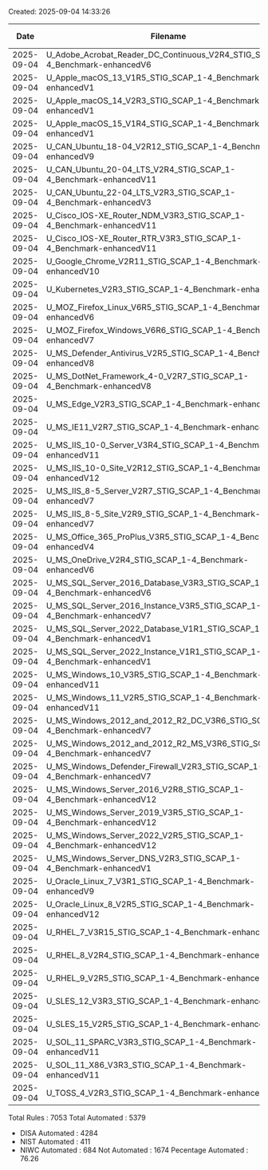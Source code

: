 Created: 2025-09-04 14:33:26

| Date | Filename | Benchmark Version | Total Rules | DISA Automated | NIST Automated | NIWC Automated | Not Automated | % Automated |
|---|---|---|---|---|---|---|---|---|
| 2025-09-04 | U_Adobe_Acrobat_Reader_DC_Continuous_V2R4_STIG_SCAP_1-4_Benchmark-enhancedV6 | 002.004.006 | 26 | 22 | 0 | 3 | 1 | 96.15 |
| 2025-09-04 | U_Apple_macOS_13_V1R5_STIG_SCAP_1-4_Benchmark-enhancedV1 | 001.005.001 | 113 | 0 | 102 | 0 | 11 | 90.26 |
| 2025-09-04 | U_Apple_macOS_14_V2R3_STIG_SCAP_1-4_Benchmark-enhancedV1 | 002.003.001 | 155 | 0 | 152 | 0 | 3 | 98.06 |
| 2025-09-04 | U_Apple_macOS_15_V1R4_STIG_SCAP_1-4_Benchmark-enhancedV1 | 001.004.001 | 161 | 0 | 157 | 0 | 4 | 97.51 |
| 2025-09-04 | U_CAN_Ubuntu_18-04_V2R12_STIG_SCAP_1-4_Benchmark-enhancedV9 | 002.012.009 | 176 | 112 | 0 | 0 | 64 | 63.63 |
| 2025-09-04 | U_CAN_Ubuntu_20-04_LTS_V2R4_STIG_SCAP_1-4_Benchmark-enhancedV11 | 002.004.011 | 172 | 109 | 0 | 14 | 49 | 71.51 |
| 2025-09-04 | U_CAN_Ubuntu_22-04_LTS_V2R3_STIG_SCAP_1-4_Benchmark-enhancedV3 | 002.003.003 | 187 | 145 | 0 | 30 | 12 | 93.58 |
| 2025-09-04 | U_Cisco_IOS-XE_Router_NDM_V3R3_STIG_SCAP_1-4_Benchmark-enhancedV11 | 003.003.011 | 42 | 20 | 0 | 0 | 22 | 47.61 |
| 2025-09-04 | U_Cisco_IOS-XE_Router_RTR_V3R3_STIG_SCAP_1-4_Benchmark-enhancedV11 | 003.003.011 | 97 | 6 | 0 | 0 | 91 | 6.18 |
| 2025-09-04 | U_Google_Chrome_V2R11_STIG_SCAP_1-4_Benchmark-enhancedV10 | 002.011.010 | 46 | 36 | 0 | 8 | 2 | 95.65 |
| 2025-09-04 | U_Kubernetes_V2R3_STIG_SCAP_1-4_Benchmark-enhancedV1 | 002.003.001 | 94 | 62 | 0 | 0 | 32 | 65.95 |
| 2025-09-04 | U_MOZ_Firefox_Linux_V6R5_STIG_SCAP_1-4_Benchmark-enhancedV6 | 006.005.006 | 34 | 29 | 0 | 0 | 5 | 85.29 |
| 2025-09-04 | U_MOZ_Firefox_Windows_V6R6_STIG_SCAP_1-4_Benchmark-enhancedV7 | 006.006.007 | 34 | 23 | 0 | 10 | 1 | 97.05 |
| 2025-09-04 | U_MS_Defender_Antivirus_V2R5_STIG_SCAP_1-4_Benchmark-enhancedV8 | 002.005.008 | 41 | 41 | 0 | 0 | 0 | 100.0 |
| 2025-09-04 | U_MS_DotNet_Framework_4-0_V2R7_STIG_SCAP_1-4_Benchmark-enhancedV8 | 002.007.008 | 16 | 4 | 0 | 10 | 2 | 87.5 |
| 2025-09-04 | U_MS_Edge_V2R3_STIG_SCAP_1-4_Benchmark-enhancedV9 | 002.003.009 | 59 | 48 | 0 | 6 | 5 | 91.52 |
| 2025-09-04 | U_MS_IE11_V2R7_STIG_SCAP_1-4_Benchmark-enhancedV10 | 002.007.010 | 137 | 133 | 0 | 3 | 1 | 99.27 |
| 2025-09-04 | U_MS_IIS_10-0_Server_V3R4_STIG_SCAP_1-4_Benchmark-enhancedV11 | 003.004.011 | 43 | 0 | 0 | 25 | 18 | 58.13 |
| 2025-09-04 | U_MS_IIS_10-0_Site_V2R12_STIG_SCAP_1-4_Benchmark-enhancedV12 | 002.012.012 | 43 | 0 | 0 | 32 | 11 | 74.41 |
| 2025-09-04 | U_MS_IIS_8-5_Server_V2R7_STIG_SCAP_1-4_Benchmark-enhancedV7 | 002.007.007 | 43 | 0 | 0 | 19 | 24 | 44.18 |
| 2025-09-04 | U_MS_IIS_8-5_Site_V2R9_STIG_SCAP_1-4_Benchmark-enhancedV7 | 002.009.007 | 49 | 0 | 0 | 20 | 29 | 40.81 |
| 2025-09-04 | U_MS_Office_365_ProPlus_V3R5_STIG_SCAP_1-4_Benchmark-enhancedV4 | 003.005.004 | 138 | 137 | 0 | 0 | 1 | 99.27 |
| 2025-09-04 | U_MS_OneDrive_V2R4_STIG_SCAP_1-4_Benchmark-enhancedV6 | 002.004.006 | 12 | 0 | 0 | 12 | 0 | 100.0 |
| 2025-09-04 | U_MS_SQL_Server_2016_Database_V3R3_STIG_SCAP_1-4_Benchmark-enhancedV6 | 003.003.006 | 28 | 0 | 0 | 19 | 9 | 67.85 |
| 2025-09-04 | U_MS_SQL_Server_2016_Instance_V3R5_STIG_SCAP_1-4_Benchmark-enhancedV7 | 003.005.007 | 101 | 0 | 0 | 72 | 29 | 71.28 |
| 2025-09-04 | U_MS_SQL_Server_2022_Database_V1R1_STIG_SCAP_1-4_Benchmark-enhancedV1 | 001.001.001 | 22 | 0 | 0 | 15 | 7 | 68.18 |
| 2025-09-04 | U_MS_SQL_Server_2022_Instance_V1R1_STIG_SCAP_1-4_Benchmark-enhancedV1 | 001.001.001 | 80 | 0 | 0 | 49 | 31 | 61.25 |
| 2025-09-04 | U_MS_Windows_10_V3R5_STIG_SCAP_1-4_Benchmark-enhancedV11 | 003.005.011 | 261 | 218 | 0 | 31 | 12 | 95.4 |
| 2025-09-04 | U_MS_Windows_11_V2R5_STIG_SCAP_1-4_Benchmark-enhancedV11 | 002.005.011 | 258 | 210 | 0 | 36 | 12 | 95.34 |
| 2025-09-04 | U_MS_Windows_2012_and_2012_R2_DC_V3R6_STIG_SCAP_1-4_Benchmark-enhancedV7 | 003.006.007 | 364 | 258 | 0 | 0 | 106 | 70.87 |
| 2025-09-04 | U_MS_Windows_2012_and_2012_R2_MS_V3R6_STIG_SCAP_1-4_Benchmark-enhancedV7 | 003.006.007 | 329 | 247 | 0 | 0 | 82 | 75.07 |
| 2025-09-04 | U_MS_Windows_Defender_Firewall_V2R3_STIG_SCAP_1-4_Benchmark-enhancedV7 | 002.003.007 | 21 | 20 | 0 | 0 | 1 | 95.23 |
| 2025-09-04 | U_MS_Windows_Server_2016_V2R8_STIG_SCAP_1-4_Benchmark-enhancedV12 | 002.008.012 | 272 | 201 | 0 | 29 | 42 | 84.55 |
| 2025-09-04 | U_MS_Windows_Server_2019_V3R5_STIG_SCAP_1-4_Benchmark-enhancedV12 | 003.005.012 | 275 | 204 | 0 | 28 | 43 | 84.36 |
| 2025-09-04 | U_MS_Windows_Server_2022_V2R5_STIG_SCAP_1-4_Benchmark-enhancedV12 | 002.005.012 | 275 | 204 | 0 | 28 | 43 | 84.36 |
| 2025-09-04 | U_MS_Windows_Server_DNS_V2R3_STIG_SCAP_1-4_Benchmark-enhancedV1 | 003.003.001 | 83 | 0 | 0 | 42 | 41 | 50.6 |
| 2025-09-04 | U_Oracle_Linux_7_V3R1_STIG_SCAP_1-4_Benchmark-enhancedV9 | 003.001.009 | 243 | 158 | 0 | 1 | 84 | 65.43 |
| 2025-09-04 | U_Oracle_Linux_8_V2R5_STIG_SCAP_1-4_Benchmark-enhancedV12 | 002.005.012 | 374 | 277 | 0 | 35 | 62 | 83.42 |
| 2025-09-04 | U_RHEL_7_V3R15_STIG_SCAP_1-4_Benchmark-enhancedV12 | 003.015.012 | 244 | 161 | 0 | 19 | 64 | 73.77 |
| 2025-09-04 | U_RHEL_8_V2R4_STIG_SCAP_1-4_Benchmark-enhancedV15 | 002.004.015 | 369 | 272 | 0 | 60 | 37 | 89.97 |
| 2025-09-04 | U_RHEL_9_V2R5_STIG_SCAP_1-4_Benchmark-enhancedV6 | 002.005.006 | 450 | 382 | 0 | 27 | 41 | 90.88 |
| 2025-09-04 | U_SLES_12_V3R3_STIG_SCAP_1-4_Benchmark-enhancedV10 | 003.003.010 | 211 | 111 | 0 | 0 | 100 | 52.6 |
| 2025-09-04 | U_SLES_15_V2R5_STIG_SCAP_1-4_Benchmark-enhancedV12 | 002.005.012 | 216 | 120 | 0 | 1 | 95 | 56.01 |
| 2025-09-04 | U_SOL_11_SPARC_V3R3_STIG_SCAP_1-4_Benchmark-enhancedV11 | 003.003.011 | 217 | 69 | 0 | 0 | 148 | 31.79 |
| 2025-09-04 | U_SOL_11_X86_V3R3_STIG_SCAP_1-4_Benchmark-enhancedV11 | 003.003.011 | 216 | 70 | 0 | 0 | 146 | 32.4 |
| 2025-09-04 | U_TOSS_4_V2R3_STIG_SCAP_1-4_Benchmark-enhancedV1 | 002.003.001 | 226 | 175 | 0 | 0 | 51 | 77.43 |


Total Rules         : 7053
Total Automated     : 5379
- DISA Automated    : 4284
- NIST Automated    : 411
- NIWC Automated    : 684
Not Automated       : 1674
Pecentage Automated : 76.26

